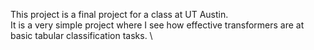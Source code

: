 This project is a final project for a class at UT Austin. \
It is a very simple project where I see how effective transformers are at basic tabular classification tasks. \
